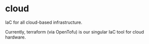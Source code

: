 # cloud

IaC for all cloud-based infrastructure.

Currently, terraform (via OpenTofu) is our singular IaC tool for cloud hardware.
